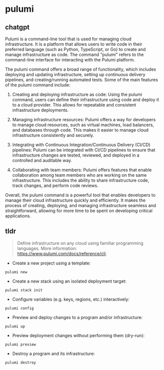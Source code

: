 # pulumi 
## chatgpt 
Pulumi is a command-line tool that is used for managing cloud infrastructure. It is a platform that allows users to write code in their preferred language (such as Python, TypeScript, or Go) to create and manage infrastructure as code. The command "pulumi" refers to the command-line interface for interacting with the Pulumi platform.

The pulumi command offers a broad range of functionality, which includes deploying and updating infrastructure, setting up continuous delivery pipelines, and creating/running automated tests. Some of the main features of the pulumi command include:

1. Creating and deploying infrastructure as code: Using the pulumi command, users can define their infrastructure using code and deploy it to a cloud provider. This allows for repeatable and consistent infrastructure deployments.

2. Managing infrastructure resources: Pulumi offers a way for developers to manage cloud resources, such as virtual machines, load balancers, and databases through code. This makes it easier to manage cloud infrastructure consistently and securely.

3. Integrating with Continuous Integration/Continuous Delivery (CI/CD) pipelines: Pulumi can be integrated with CI/CD pipelines to ensure that infrastructure changes are tested, reviewed, and deployed in a controlled and auditable way.

4. Collaborating with team members: Pulumi offers features that enable collaboration among team members who are working on the same infrastructure. This includes the ability to share infrastructure code, track changes, and perform code reviews.

Overall, the pulumi command is a powerful tool that enables developers to manage their cloud infrastructure quickly and efficiently. It makes the process of creating, deploying, and managing infrastructure seamless and straightforward, allowing for more time to be spent on developing critical applications. 

## tldr 
 
> Define infrastructure on any cloud using familiar programming languages.
> More information: <https://www.pulumi.com/docs/reference/cli>.

- Create a new project using a template:

`pulumi new`

- Create a new stack using an isolated deployment target:

`pulumi stack init`

- Configure variables (e.g. keys, regions, etc.) interactively:

`pulumi config`

- Preview and deploy changes to a program and/or infrastructure:

`pulumi up`

- Preview deployment changes without performing them (dry-run):

`pulumi preview`

- Destroy a program and its infrastructure:

`pulumi destroy`
